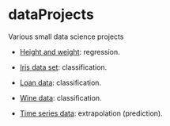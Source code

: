 # dataProjects
Various small data science projects

* [Height and weight](https://github.com/m0baxter/dataProjects/tree/master/heightAndWeight): regression.

* [Iris data set](https://github.com/m0baxter/dataProjects/tree/master/iris): classification.

* [Loan data](https://github.com/m0baxter/dataProjects/tree/master/loanData): classification.

* [Wine data](https://github.com/m0baxter/dataProjects/tree/master/wineData): classification.

* [Time series data](https://github.com/m0baxter/dataProjects/tree/master/timeseries): extrapolation (prediction).

